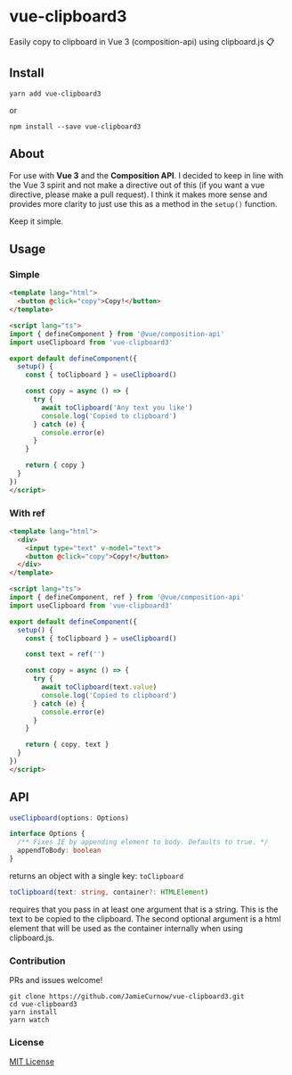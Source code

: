 # vue-clipboard3

Easily copy to clipboard in Vue 3 (composition-api) using clipboard.js 📋

## Install

`yarn add vue-clipboard3`

or

`npm install --save vue-clipboard3`

## About

For use with **Vue 3** and the **Composition API**. I decided to keep in line with the Vue 3 spirit and not make a directive out of this (if you want a vue directive, please make a pull request). I think it makes more sense and provides more clarity to just use this as a method in the `setup()` function.

Keep it simple.

## Usage

### Simple

```html
<template lang="html">
  <button @click="copy">Copy!</button>
</template>

<script lang="ts">
import { defineComponent } from '@vue/composition-api'
import useClipboard from 'vue-clipboard3'

export default defineComponent({
  setup() {
    const { toClipboard } = useClipboard()

    const copy = async () => {
      try {
        await toClipboard('Any text you like')
        console.log('Copied to clipboard')
      } catch (e) {
        console.error(e)
      }
    }

    return { copy }
  }
})
</script>
```

### With ref

```html
<template lang="html">
  <div>
    <input type="text" v-model="text">
    <button @click="copy">Copy!</button>
  </div>
</template>

<script lang="ts">
import { defineComponent, ref } from '@vue/composition-api'
import useClipboard from 'vue-clipboard3'

export default defineComponent({
  setup() {
    const { toClipboard } = useClipboard()

    const text = ref('')

    const copy = async () => {
      try {
        await toClipboard(text.value)
        console.log('Copied to clipboard')
      } catch (e) {
        console.error(e)
      }
    }

    return { copy, text }
  }
})
</script>
```

## API

```ts
useClipboard(options: Options)
```

```ts
interface Options {
  /** Fixes IE by appending element to body. Defaults to true. */
  appendToBody: boolean
}
```

returns an object with a single key: `toClipboard`

```ts
toClipboard(text: string, container?: HTMLElement)
```

requires that you pass in at least one argument that is a string. This is the text to be copied to the clipboard. The second optional argument is a html element that will be used as the container internally when using clipboard.js.

### Contribution

PRs and issues welcome!

```shell
git clone https://github.com/JamieCurnow/vue-clipboard3.git
cd vue-clipboard3
yarn install
yarn watch
```

### License

[MIT License](https://github.com/JamieCurnow/vue-clipboard3/blob/main/LICENSE)
